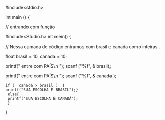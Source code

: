 #include<stdio.h>

int main ()
 {
 

 // entrando com função 


 #include<Studio.h> 
int mein()
  {

  
 // Nessa camada de código entramos com brasil e canada como inteiras . 

   float brasil = 10, canada = 10;
   
  

printf(" entre com PAÍS\n ");
 scanf ("%f",  & brasil);

  


printf(" entre com PAÍS\n ");
 scanf ("%f",  & canada );



    if (  canada > brasil )  {
    printf("SUA ESCOLHA É BRASIL");}
     else{
     printf("SUA ESCOLHA É CANADÁ");
     }




}




